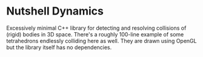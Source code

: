 # Nutshell Dynamics

Excessively minimal C++ library for detecting and resolving collisions of (rigid) bodies
in 3D space.  There's a roughly 100-line example of some tetrahedrons endlessly colliding
here as well.  They are drawn using OpenGL but the library itself has no dependencies.

<!-- vim: set tw=90 sts=-1 sw=4 et spell: -->
